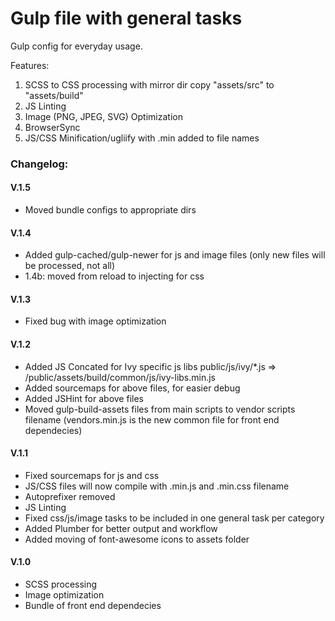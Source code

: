 # Gulp file with general tasks


Gulp config for everyday usage.

Features:
1) SCSS to CSS processing with mirror dir copy "assets/src" to "assets/build"
2) JS Linting
3) Image (PNG, JPEG, SVG) Optimization
4) BrowserSync
5) JS/CSS Minification/ugliify with .min added to file names

### Changelog:

#### V.1.5
- Moved bundle configs to appropriate dirs
#### V.1.4
- Added gulp-cached/gulp-newer for js and image files (only new files will be processed, not all)
- 1.4b: moved from reload to injecting for css

#### V.1.3
- Fixed bug with image optimization
#### V.1.2
- Added JS Concated for Ivy specific js libs public/js/ivy/*.js => /public/assets/build/common/js/ivy-libs.min.js
- Added sourcemaps for above files, for easier debug
- Added JSHint for above files
- Moved gulp-build-assets files from main scripts to vendor scripts filename (vendors.min.js is the new common file for front end dependecies)
#### V.1.1
- Fixed sourcemaps for js and css
- JS/CSS files will now compile with .min.js and .min.css filename
- Autoprefixer removed
- JS Linting
- Fixed css/js/image tasks to be included in one general task per category
- Added Plumber for better output and workflow
- Added moving of font-awesome icons to assets folder
#### V.1.0
- SCSS processing
- Image optimization
- Bundle of front end dependecies
